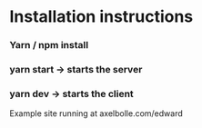 # Installation instructions

### Yarn / npm install
### yarn start -> starts the server
### yarn dev -> starts the client



Example site running at axelbolle.com/edward